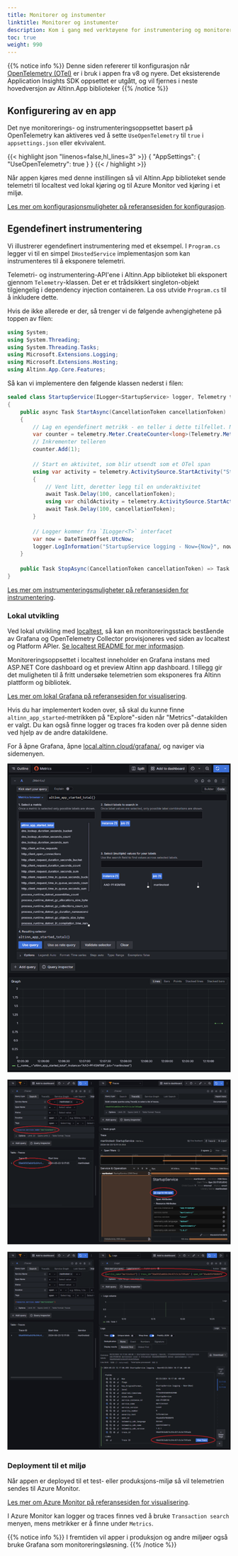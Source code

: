 ```yaml
---
title: Monitorer og instumenter
linktitle: Monitorer og instumenter
description: Kom i gang med verktøyene for instrumentering og monitorering i Altinn
toc: true
weight: 990
---
```


{{% notice info %}}
Denne siden refererer til konfigurasjon når [OpenTelemetry (OTel)](https://opentelemetry.io/) er i bruk i appen fra v8 og nyere.
Det eksisterende Application Insights SDK oppsettet er utgått, og vil fjernes i neste hovedversjon av Altinn.App biblioteker
{{% /notice %}}

## Konfigurering av en app

Det nye monitorerings- og instrumenteringsoppsettet basert på OpenTelemetry kan aktiveres ved å sette 
`UseOpenTelemetry` til `true` i `appsettings.json` eller ekvivalent.

{{< highlight json "linenos=false,hl_lines=3" >}}
{
  "AppSettings": {
    "UseOpenTelemetry": true
  }
}
{{< / highlight >}}

Når appen kjøres med denne instillingen så vil Altinn.App biblioteket sende telemetri til localtest ved lokal kjøring
og til Azure Monitor ved kjøring i et miljø.

[Les mer om konfigurasjonsmuligheter på referansesiden for konfigurasjon](/nb/altinn-studio/reference/monitoring/configuration).

## Egendefinert instrumentering

Vi illustrerer egendefinert instrumentering med et eksempel. I `Program.cs` legger vi til en simpel `IHostedService` implementasjon
som kan instrumenteres til å eksponere telemetri.

Telemetri- og instrumentering-API'ene i Altinn.App biblioteket bli eksponert gjennom `Telemetry`-klassen. Det er
et trådsikkert singleton-objekt tilgjengelig i dependency injection containeren.
La oss utvide `Program.cs` til å inkludere dette.

Hvis de ikke allerede er der, så trenger vi de følgende avhengighetene på toppen av filen:

```csharp
using System;
using System.Threading;
using System.Threading.Tasks;
using Microsoft.Extensions.Logging;
using Microsoft.Extensions.Hosting;
using Altinn.App.Core.Features;
```

Så kan vi implementere den følgende klassen nederst i filen:

```csharp
sealed class StartupService(ILogger<StartupService> logger, Telemetry telemetry) : IHostedService
{
    public async Task StartAsync(CancellationToken cancellationToken)
    {
        // Lag en egendefinert metrikk - en teller i dette tilfellet. Navnet blir `altinn_app_started`
        var counter = telemetry.Meter.CreateCounter<long>(Telemetry.Metrics.CreateName("started"));
        // Inkrementer telleren
        counter.Add(1);

        // Start en aktivitet, som blir utsendt som et OTel span
        using var activity = telemetry.ActivitySource.StartActivity("StartupService");
        {
            // Vent litt, deretter legg til en underaktivitet
            await Task.Delay(100, cancellationToken);
            using var childActivity = telemetry.ActivitySource.StartActivity("ChildActivity");
            await Task.Delay(100, cancellationToken);
        }

        // Logger kommer fra `ILogger<T>` interfacet
        var now = DateTimeOffset.UtcNow;
        logger.LogInformation("StartupService logging - Now={Now}", now);
    }

    public Task StopAsync(CancellationToken cancellationToken) => Task.CompletedTask;
}
```

[Les mer om instrumenteringsmuligheter på referansesiden for instrumentering](/nb/altinn-studio/reference/monitoring/instrumentation).

### Lokal utvikling

Ved lokal utvikling med [localtest](/nb/altinn-studio/guides/local-dev/), så kan en monitoreringsstack bestående av Grafana og OpenTelemetry Collector
provisjoneres ved siden av localtest og Platform APIer. [Se localtest README for mer informasjon](https://github.com/Altinn/app-localtest/blob/main/README.md).

Monitoreringsoppsettet i localtest inneholder en Grafana instans med ASP.NET Core dashboard og et preview Altinn app dashboard.
I tillegg gir det muligheten til å fritt undersøke telemetrien som eksponeres fra Altinn plattform og bibliotek.

[Les mer om lokal Grafana på referansesiden for visualisering](/nb/altinn-studio/reference/monitoring/visualisation/#grafana).

Hvis du har implementert koden over, så skal du kunne finne `altinn_app_started`-metrikken på "Explore"-siden når "Metrics"-datakilden er valgt.
Du kan også finne logger og traces fra koden over på denne siden ved hjelp av de andre datakildene.

For å åpne Grafana, åpne [local.altinn.cloud/grafana/](http://local.altinn.cloud/grafana/), og naviger via sidemenyen.

![Utforsk metrikker](grafana-quickstart-metric.png "Utforsk metrikker")

![Explore traces](grafana-quickstart-trace.png "Utforsk traces. Her er det mulig å analysere traces, attributter, samt å filtrere ut logg-meldingene relatert til en trace.")

![Explore logs](grafana-quickstart-logs.png "Utforsk logger. Vi klikket på 'Logs for this span'-knappen, så her ser vi alle logg-meldinger relatert til root-tracen vi laget med koden over. Det er også mulig å navigere tilbake til trace-viewet.")

### Deployment til et miljø

Når appen er deployed til et test- eller produksjons-miljø så vil telemetrien sendes til Azure Monitor.

[Les mer om Azure Monitor på referansesiden for visualisering](/nb/altinn-studio/reference/monitoring/visualisation/#azure-monitor).

I Azure Monitor kan logger og traces finnes ved å bruke `Transaction search` menyen, mens metrikker er å finne under `Metrics`.

{{% notice info %}}
I fremtiden vil apper i produksjon og andre miljøer også bruke Grafana som monitoreringsløsning.
{{% /notice %}}
